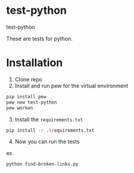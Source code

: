 # test-python
test-python

These are tests for python.

# Installation

1. Clone repo
2. Install and run pew for the virtual environment

```bash
pip install pew  
pew new test-python
pew workon
```

3. Install the `requirements.txt`

```bash
pip install -r .\requirements.txt
```
4. Now you can run the tests

ex.
```bash
python find-broken-links.py
```

